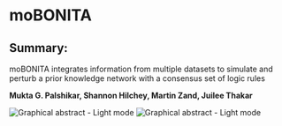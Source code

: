 # moBONITA

## Summary:
moBONITA integrates information from multiple datasets to simulate and perturb a prior knowledge network with a consensus set of logic rules

__Mukta G. Palshikar, Shannon Hilchey, Martin Zand, Juilee Thakar__

![Graphical abstract - Light mode](https://github.com/mgp13/moBONITA/blob/main/Picture1.png?raw=true#gh-light-mode-only)
![Graphical abstract - Light mode](https://github.com/mgp13/moBONITA/blob/main/Picture1.png?raw=true#gh-dark-mode-only)
